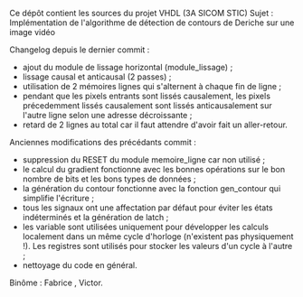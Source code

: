Ce dépôt contient les sources du projet VHDL (3A SICOM STIC)
Sujet : Implémentation de l'algorithme de détection de contours de Deriche sur une image vidéo

Changelog depuis le dernier commit :
- ajout du module de lissage horizontal (module_lissage) ;
- lissage causal et anticausal (2 passes) ;
- utilisation de 2 mémoires lignes qui s'alternent à chaque fin de ligne ;
- pendant que les pixels entrants sont lissés causalement, les pixels précedemment lissés causalement sont lissés anticausalement sur l'autre ligne selon une adresse décroissante ;
- retard de 2 lignes au total car il faut attendre d'avoir fait un aller-retour.

Anciennes modifications des précédants commit :
- suppression du RESET du module memoire_ligne car non utilisé ;
- le calcul du gradient fonctionne avec les bonnes opérations sur le bon nombre de bits et les bons types de données ;
- la génération du contour fonctionne avec la fonction gen_contour qui simplifie l'écriture ;
- tous les signaux ont une affectation par défaut pour éviter les états indéterminés et la génération de latch ;
- les variable sont utilisées uniquement pour développer les calculs localement dans un même cycle d'horloge (n'existent pas physiquement !). Les registres sont utilisés pour stocker les valeurs d'un cycle à l'autre ;
- nettoyage du code en général.

Binôme : Fabrice , Victor.
